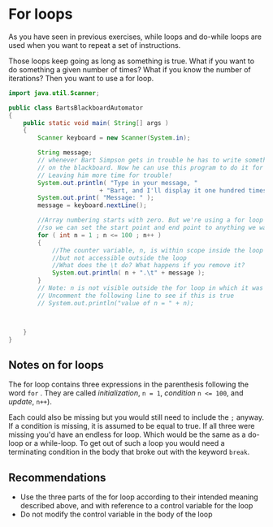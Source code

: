 # For loops

As you have seen in previous exercises, while loops and do-while loops are used when you want to repeat a set of instructions.

Those loops keep going as long as something is true. What if you want to do something a given number of times? What if you know the number of iterations? Then you want to use a for loop.

```java
import java.util.Scanner;

public class BartsBlackboardAutomator
{
    public static void main( String[] args )
    {
        Scanner keyboard = new Scanner(System.in);

        String message;
        // whenever Bart Simpson gets in trouble he has to write something
        // on the blackboard. Now he can use this program to do it for him.
        // Leaving him more time for trouble!
        System.out.println( "Type in your message, " 
                         + "Bart, and I'll display it one hundred times." );
        System.out.print( "Message: " );
        message = keyboard.nextLine();

        //Array numbering starts with zero. But we're using a for loop 
        //so we can set the start point and end point to anything we want.
        for ( int n = 1 ; n <= 100 ; n++ )
        {
            //The counter variable, n, is within scope inside the loop
            //but not accessible outside the loop
            //What does the \t do? What happens if you remove it?
            System.out.println( n + ".\t" + message );
        }
        // Note: n is not visible outside the for loop in which it was declared
        // Uncomment the following line to see if this is true
        // System.out.println("value of n = " + n);



    }
}
```

## Notes on for loops

The for loop contains three expressions in the parenthesis following the word `for` . They are called _initialization_, `n = 1`, _condition_ `n <= 100`, and _update_, `n++`\).

Each could also be missing but you would still need to include the `;` anyway. If a condition is missing, it is assumed to be equal to true. If all three were missing you'd have an endless for loop. Which would be the same as a do-loop or a while-loop. To get out of such a loop you would need a terminating condition in the body that broke out with the keyword `break`.

## Recommendations

* Use the three parts of the for loop according to their intended meaning described above, and with reference to a control variable for the loop
* Do not modify the control variable in the body of the loop

